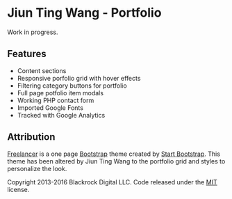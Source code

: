 # Jiun Ting Wang - Portfolio

Work in progress. 

## Features

* Content sections
* Responsive porfolio grid with hover effects
* Filtering category buttons for portfolio
* Full page potfolio item modals
* Working PHP contact form
* Imported Google Fonts
* Tracked with Google Analytics


## Attribution
[Freelancer](http://startbootstrap.com/template-overviews/freelancer/) is a one page [Bootstrap](http://getbootstrap.com/) theme created by [Start Bootstrap](http://startbootstrap.com/). This theme has been altered by Jiun Ting Wang to the portfolio grid and styles to personalize the look.

Copyright 2013-2016 Blackrock Digital LLC. Code released under the [MIT](https://github.com/BlackrockDigital/startbootstrap-freelancer/blob/gh-pages/LICENSE) license.